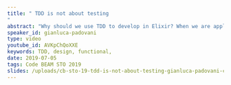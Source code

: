 ```yaml
---
title: " TDD is not about testing
"
abstract: "Why should we use TDD to develop in Elixir? When we are applying it correctly? What are the differences that we can find in a CODE developed with TDD and in code not developed with it? Is it TDD about testing? Really? In this talk, I'll show what is TDD and how can be used it in functional programming like Elixir to design the small and the big parts of your system, showing what are the difference and the similarities between an OOP and FP environment. Showing what is the values of applying a technique like TDD in Elixir and what we should obtain applying it."
speaker_id: gianluca-padovani
type: video
youtube_id: AVKpChQoXXE
keywords: TDD, design, functional,
date: 2019-07-05
tags: Code BEAM STO 2019
slides: /uploads/cb-sto-19-tdd-is-not-about-testing-gianluca-padovani-compressed.pdf
---
```


